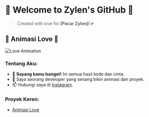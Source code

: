 # 💖 Welcome to Zylen's GitHub 💖

> Created with love for **[Pacar Zylen]!** 💕

## 🌹 Animasi Love 🌹
![Love Animation]([https://media.giphy.com/media/d2lcHJTG5Tscg/giphy.gif](https://c.tenor.com/Q2Lq_ytIuKAAAAAC/tenor.gif))

### Tentang Aku:
- 💌 **Sayang kamu banget!** Ini semua hasil kode dan cinta.
- 🎨 Saya seorang developer yang senang bikin animasi dan proyek.
- 📫 Hubungi saya di [Instagram](https://www.instagram.com/zylen).

### Proyek Keren:
- [Animasi Love](https://github.com/zylen/animasi-love)
